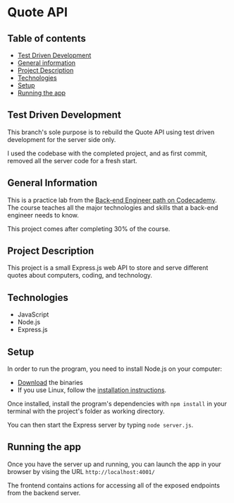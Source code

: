 # Quote API
## Table of contents
* [Test Driven Development](#test-driven-development)
* [General information](#general-information)
* [Project Description](#project-description)
* [Technologies](#technologies)
* [Setup](#setup)
* [Running the app](#running-the-app)

## Test Driven Development
This branch's sole purpose is to rebuild the Quote API using test driven development for the server side only. 

I used the codebase with the completed project, and as first commit, removed all the server code for a fresh start.

## General Information
This is a practice lab from the [Back-end Engineer path on Codecademy](https://www.codecademy.com/learn/paths/back-end-engineer-career-path). The course teaches all the major technologies and skills that a back-end engineer needs to know.

This project comes after completing 30% of the course.

## Project Description
This project is a small Express.js web API to store and serve different quotes about computers, coding, and technology.

## Technologies
* JavaScript
* Node.js
* Express.js

## Setup
In order to run the program, you need to install Node.js on your computer:
* [Download](https://nodejs.org/en/download/) the binaries
* If you use Linux, follow the [installation instructions](https://github.com/nodejs/help/wiki/Installation#how-to-install-nodejs-via-binary-archive-on-linux).

Once installed, install the program's dependencies with `npm install` in your terminal with the project's folder as working directory.

You can then start the Express server by typing `node server.js`.

## Running the app
Once you have the server up and running, you can launch the app in your browser by vising the URL `http://localhost:4001/`

The frontend contains actions for accessing all of the exposed endpoints from the backend server.
